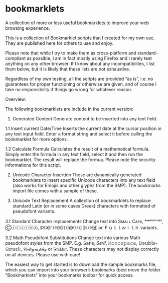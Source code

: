 # bookmarklets
A collection of more or less useful bookmarklets to improve your web browsing experience.

This is a collection of Bookmarklet scripts that I created for my own use. They are published here for others to use and enjoy.

Please note that while I try to make them as cross-platform and standard-compliant as possible, I am in fact mostly using Firefox and I rarely test anything on any other browser. If I know about any incompatibilites, I list them below, but it is likely that these lists are not exhaustive.

Regardless of my own testing, all the scripts are provided “as is”, i.e. no guarantees for proper functioning or otherwise are given, and of course I take no responsibility if things go wrong for whatever reason.

Overview:

The following bookmarklets are include in the current version:

1. Generated Content
  Generate content to be inserted into any text field.

  1.1 Insert current Date/Time
    Inserts the current date at the cursor position in any text input field. Enter a format string and select it before calling the bookmarklet for more options.

  1.2 Calculate Formula
    Calculates the result of a mathematical formula. Simply enter the formula in any text field, select it and then run the bookmarklet. The result will replace the formua. Please note the security informations for this script.
    
2. Unicode Character Insertion
  These are dynamically generated bookmarklets to insert specific Unicode characters into any text field (also works for Emojis and other glyphs from the SMP). The bookmarks import file comes with a sample of these.

3. Unicode Text Replacement
  A collection of bookmarklets to replace standard Latin (or in some cases Greek) characters with formatted of pseudofont variants.

  3.1 Standard Character replacements
  Change text into Sᴍᴀʟʟ Cᴀᴩs, ˢᵘᵖᵉʳˢᶜʳⁱᵖᵗ, Ⓒⓘⓡⓒⓛⓔⓓ, ⒫⒜⒭⒠⒩⒯⒣⒠⒮⒤⒮⒠⒟ or Ｆｕｌｌｗｉｔｈ variants.

  3.2 Math Pseudofont Substitutions
  Change text into various Math pseudofont styles from the SMP. E.g. 𝖲𝖺𝗇𝗌, 𝑆𝑒𝑟𝑖𝑓,  𝙼𝚘𝚗𝚘𝚜𝚙𝚊𝚌𝚎, 𝔻𝕠𝕦𝕓𝕝𝕖-𝕊𝕥𝕣𝕦𝕔𝕜, 𝒞𝒶𝓁𝒾ℊ𝓇𝒶𝓅𝒽𝓎 or 𝔉𝔯𝔞𝔨𝔱𝔲𝔯.
  These characters may not display correctly on all devices. Please use with care!
  
The easiest way to get started is to download the sample bookmarks file, which you can import into your browser’s bookmarks (best move the folder "Bookmarklets" into your bookmarks toolbar for quick access.
